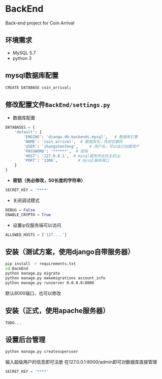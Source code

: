 # BackEnd

Back-end project for Coin Arrival

## 环境需求
- MySQL 5.7
- python 3

## mysql数据库配置

```bash
CREATE DATABASE coin_arrival;
```



## 修改配置文件`BackEnd/settings.py`

- 数据库配置

```python
DATABASES = {
    'default': {
        'ENGINE': 'django.db.backends.mysql',   # 数据库引擎
        'NAME': 'coin_arrival',  # 数据库名，先前创建的
        'USER': 'zhangshanfeng',     # 用户名，可以自己创建用户
        'PASSWORD': '******',  # 密码
        'HOST': '127.0.0.1',  # mysql服务所在的主机ip
        'PORT': '3306',         # mysql服务端口
    }
}
```

- **密钥（务必修改，50长度的字符串）**

```python
SECRET_KEY = '****'
```

- 关闭调试模式

```python
DEBUG = False
ENABLE_CRYPTO = True
```

- 设置ip仅服务端可以访问

```python
ALLOWED_HOSTS = ['127....']
```



## 安装（测试方案，使用django自带服务器）

```bash
pip install -r requirements.txt
cd BackEnd
python manage.py migrate
python manage.py makemigrations account_info
python manage.py runserver 0.0.0.0:8000
```
默认8000端口，也可以修改

## 安装（正式，使用apache服务器）

```
TODO...
```



## 设置后台管理
```bash
python manage.py createsuperuser
```
输入超级用户的信息即可注册
在127.0.0.1:8000/admin即可对数据库直接管理

```python
SECRET_KEY = '****'
```